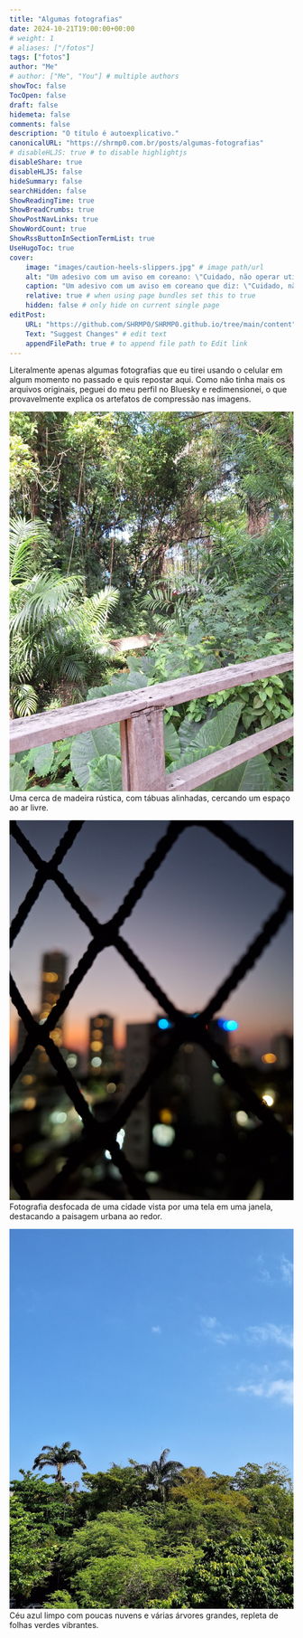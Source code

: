 ```yaml
---
title: "Algumas fotografias"
date: 2024-10-21T19:00:00+00:00
# weight: 1
# aliases: ["/fotos"]
tags: ["fotos"]
author: "Me"
# author: ["Me", "You"] # multiple authors
showToc: false
TocOpen: false
draft: false
hidemeta: false
comments: false
description: "O título é autoexplicativo."
canonicalURL: "https://shrmp0.com.br/posts/algumas-fotografias"
# disableHLJS: true # to disable highlightjs
disableShare: true
disableHLJS: false
hideSummary: false
searchHidden: false
ShowReadingTime: true
ShowBreadCrumbs: true
ShowPostNavLinks: true
ShowWordCount: true
ShowRssButtonInSectionTermList: true
UseHugoToc: true
cover:
    image: "images/caution-heels-slippers.jpg" # image path/url
    alt: "Um adesivo com um aviso em coreano: \"Cuidado, não operar utilizando salto-alto ou chinelos.\"" # alt text
    caption: "Um adesivo com um aviso em coreano que diz: \"Cuidado, não operar utilizando salto-alto ou chinelos\"" # display caption under cover
    relative: true # when using page bundles set this to true
    hidden: false # only hide on current single page
editPost:
    URL: "https://github.com/SHRMP0/SHRMP0.github.io/tree/main/content"
    Text: "Suggest Changes" # edit text
    appendFilePath: true # to append file path to Edit link
---
```


Literalmente apenas algumas fotografias que eu tirei usando o celular em algum momento no passado e quis repostar aqui. Como não tinha mais os arquivos originais, peguei do meu perfil no Bluesky e redimensionei, o que provavelmente explica os artefatos de compressão nas imagens.

![Uma cerca de madeira rústica, com tábuas alinhadas, cercando um espaço ao ar livre.](images/ufba-ondina-1.jpg)
Uma cerca de madeira rústica, com tábuas alinhadas, cercando um espaço ao ar livre.

![Fotografia desfocada de uma cidade vista por uma tela em uma janela, destacando a paisagem urbana ao redor.](images/salvador-1.jpg)
Fotografia desfocada de uma cidade vista por uma tela em uma janela, destacando a paisagem urbana ao redor.

![Céu azul limpo com poucas nuvens e várias árvores grandes, repleta de folhas verdes vibrantes.](images/ufba-ondina-2.jpg)
Céu azul limpo com poucas nuvens e várias árvores grandes, repleta de folhas verdes vibrantes.
